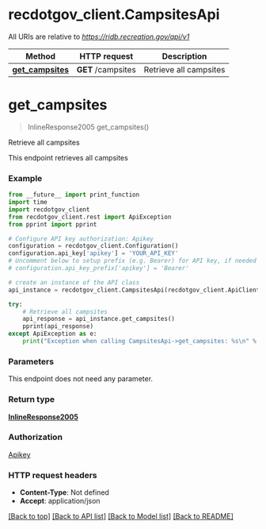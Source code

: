 # recdotgov_client.CampsitesApi

All URIs are relative to *https://ridb.recreation.gov/api/v1*

Method | HTTP request | Description
------------- | ------------- | -------------
[**get_campsites**](CampsitesApi.md#get_campsites) | **GET** /campsites | Retrieve all campsites

# **get_campsites**
> InlineResponse2005 get_campsites()

Retrieve all campsites

This endpoint retrieves all campsites

### Example
```python
from __future__ import print_function
import time
import recdotgov_client
from recdotgov_client.rest import ApiException
from pprint import pprint

# Configure API key authorization: Apikey
configuration = recdotgov_client.Configuration()
configuration.api_key['apikey'] = 'YOUR_API_KEY'
# Uncomment below to setup prefix (e.g. Bearer) for API key, if needed
# configuration.api_key_prefix['apikey'] = 'Bearer'

# create an instance of the API class
api_instance = recdotgov_client.CampsitesApi(recdotgov_client.ApiClient(configuration))

try:
    # Retrieve all campsites
    api_response = api_instance.get_campsites()
    pprint(api_response)
except ApiException as e:
    print("Exception when calling CampsitesApi->get_campsites: %s\n" % e)
```

### Parameters
This endpoint does not need any parameter.

### Return type

[**InlineResponse2005**](InlineResponse2005.md)

### Authorization

[Apikey](../README.md#Apikey)

### HTTP request headers

 - **Content-Type**: Not defined
 - **Accept**: application/json

[[Back to top]](#) [[Back to API list]](../README.md#documentation-for-api-endpoints) [[Back to Model list]](../README.md#documentation-for-models) [[Back to README]](../README.md)

